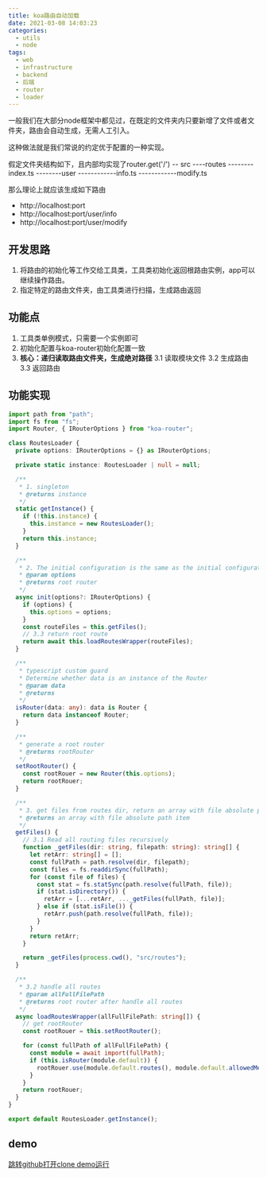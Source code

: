 ```yaml
---
title: koa路由自动加载
date: 2021-03-08 14:03:23
categories:
  - utils
  - node
tags:
  - web
  - infrastructure
  - backend
  - 后端
  - router
  - loader
---
```


一般我们在大部分node框架中都见过，在既定的文件夹内只要新增了文件或者文件夹，路由会自动生成，无需人工引入。

这种做法就是我们常说的约定优于配置的一种实现。

<!-- more -->

假定文件夹结构如下，且内部均实现了router.get('/')
-- src
----routes
--------index.ts
--------user
------------info.ts
------------modify.ts

那么理论上就应该生成如下路由

- http://localhost:port
- http://localhost:port/user/info
- http://localhost:port/user/modify

## 开发思路

1. 将路由的初始化等工作交给工具类，工具类初始化返回根路由实例，app可以继续操作路由。
2. 指定特定的路由文件夹，由工具类进行扫描，生成路由返回

## 功能点

1. 工具类单例模式，只需要一个实例即可
2. 初始化配置与koa-router初始化配置一致
3. **核心：递归读取路由文件夹，生成绝对路径**
  3.1 读取模块文件
  3.2 生成路由
  3.3 返回路由

## 功能实现

```typescript
import path from "path";
import fs from "fs";
import Router, { IRouterOptions } from "koa-router";

class RoutesLoader {
  private options: IRouterOptions = {} as IRouterOptions;

  private static instance: RoutesLoader | null = null;

  /**
   * 1. singleton
   * @returns instance
   */
  static getInstance() {
    if (!this.instance) {
      this.instance = new RoutesLoader();
    }
    return this.instance;
  }

  /**
   * 2. The initial configuration is the same as the initial configuration of the koa-router
   * @param options
   * @returns root router
   */
  async init(options?: IRouterOptions) {
    if (options) {
      this.options = options;
    }
    const routeFiles = this.getFiles();
    // 3.3 return root route
    return await this.loadRoutesWrapper(routeFiles);
  }

  /**
   * typescript custom guard
   * Determine whether data is an instance of the Router
   * @param data
   * @returns
   */
  isRouter(data: any): data is Router {
    return data instanceof Router;
  }

  /**
   * generate a root router
   * @returns rootRouter
   */
  setRootRouter() {
    const rootRouer = new Router(this.options);
    return rootRouer;
  }

  /**
   * 3. get files from routes dir, return an array with file absolute path item
   * @returns an array with file absolute path item
   */
  getFiles() {
    // 3.1 Read all routing files recursively
    function _getFiles(dir: string, filepath: string): string[] {
      let retArr: string[] = [];
      const fullPath = path.resolve(dir, filepath);
      const files = fs.readdirSync(fullPath);
      for (const file of files) {
        const stat = fs.statSync(path.resolve(fullPath, file));
        if (stat.isDirectory()) {
          retArr = [...retArr, ..._getFiles(fullPath, file)];
        } else if (stat.isFile()) {
          retArr.push(path.resolve(fullPath, file));
        }
      }
      return retArr;
    }

    return _getFiles(process.cwd(), "src/routes");
  }

  /**
   * 3.2 handle all routes
   * @param allFullFilePath
   * @returns root router after handle all routes
   */
  async loadRoutesWrapper(allFullFilePath: string[]) {
    // get rootRouter
    const rootRouer = this.setRootRouter();

    for (const fullPath of allFullFilePath) {
      const module = await import(fullPath);
      if (this.isRouter(module.default)) {
        rootRouer.use(module.default.routes(), module.default.allowedMethods());
      }
    }
    return rootRouer;
  }
}

export default RoutesLoader.getInstance();

```

## demo

[跳转github打开clone demo运行](https://github.com/ACE0220/blog-demos/tree/main/infrastructure/backend/koa-routes-loader)